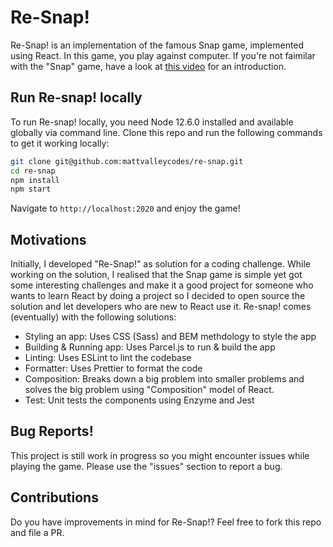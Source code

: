 # Re-Snap!
Re-Snap! is an implementation of the famous Snap game, implemented using React. In this game, you play against computer. If you're not faimilar with the "Snap" game, have a look at [this video](https://www.youtube.com/watch?v=ngkKM2YwcQc) for an introduction.

## Run Re-snap! locally
To run Re-snap! locally, you need Node 12.6.0 installed and available globally via command line. Clone this repo and run the following commands to get it working locally:
```bash
git clone git@github.com:mattvalleycodes/re-snap.git
cd re-snap
npm install
npm start
```

Navigate to `http://localhost:2020` and enjoy the game!

## Motivations
Initially, I developed "Re-Snap!" as solution for a coding challenge. While working on the solution, I realised that the Snap game is simple yet got some interesting challenges and make it a good project for someone who wants to learn React by doing a project so I decided to open source the solution and let developers who are new to React use it. Re-snap! comes (eventually) with the following solutions:

* Styling an app: Uses CSS (Sass) and BEM methdology to style the app
* Building & Running app: Uses Parcel.js to run & build the app
* Linting: Uses ESLint to lint the codebase
* Formatter: Uses Prettier to format the code
* Composition: Breaks down a big problem into smaller problems and solves the big problem using "Composition" model of React.
* Test: Unit tests the components using Enzyme and Jest

## Bug Reports!
This project is still work in progress so you might encounter issues while playing the game. Please use the "issues" section to report a bug.

## Contributions
Do you have improvements in mind for Re-Snap!? Feel free to fork this repo and file a PR.
